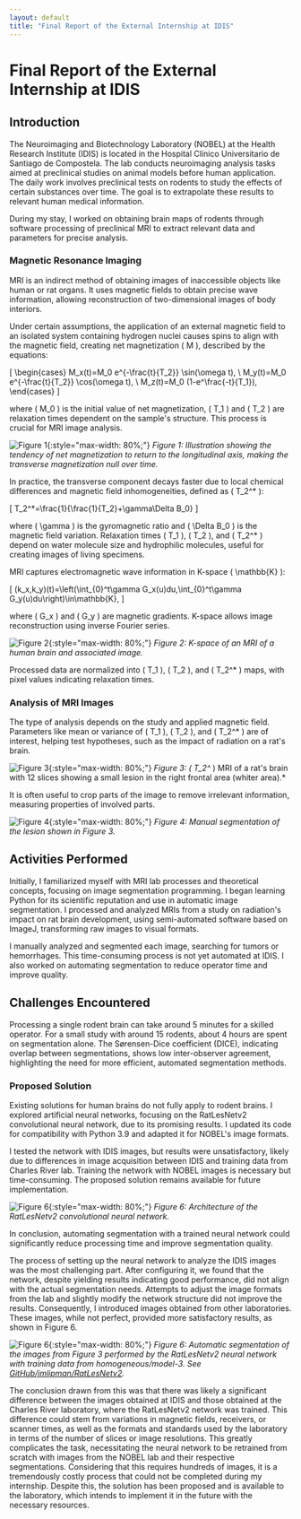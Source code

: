 ```yaml
---
layout: default
title: "Final Report of the External Internship at IDIS"
---
```


# Final Report of the External Internship at IDIS

## Introduction
The Neuroimaging and Biotechnology Laboratory (NOBEL) at the Health Research Institute (IDIS) is located in the Hospital Clínico Universitario de Santiago de Compostela. The lab conducts neuroimaging analysis tasks aimed at preclinical studies on animal models before human application. The daily work involves preclinical tests on rodents to study the effects of certain substances over time. The goal is to extrapolate these results to relevant human medical information.

During my stay, I worked on obtaining brain maps of rodents through software processing of preclinical MRI to extract relevant data and parameters for precise analysis.

### Magnetic Resonance Imaging
MRI is an indirect method of obtaining images of inaccessible objects like human or rat organs. It uses magnetic fields to obtain precise wave information, allowing reconstruction of two-dimensional images of body interiors.

Under certain assumptions, the application of an external magnetic field to an isolated system containing hydrogen nuclei causes spins to align with the magnetic field, creating net magnetization \( M \), described by the equations:

\[
\begin{cases}
M_x(t)=M_0 e^{-\frac{t}{T_2}} \sin(\omega t), \\
M_y(t)=M_0 e^{-\frac{t}{T_2}} \cos(\omega t), \\
M_z(t)=M_0 (1-e^\frac{-t}{T_1}),
\end{cases}
\]

where \( M_0 \) is the initial value of net magnetization, \( T_1 \) and \( T_2 \) are relaxation times dependent on the sample's structure. This process is crucial for MRI image analysis.

![Figure 1](../imaxes/mxymz.png){:style="max-width: 80%;"}
*Figure 1: Illustration showing the tendency of net magnetization to return to the longitudinal axis, making the transverse magnetization null over time.*

In practice, the transverse component decays faster due to local chemical differences and magnetic field inhomogeneities, defined as \( T_2^* \):

\[
T_2^*=\frac{1}{\frac{1}{T_2}+\gamma\Delta B_0}
\]

where \( \gamma \) is the gyromagnetic ratio and \( \Delta B_0 \) is the magnetic field variation. Relaxation times \( T_1 \), \( T_2 \), and \( T_2^* \) depend on water molecule size and hydrophilic molecules, useful for creating images of living specimens.

MRI captures electromagnetic wave information in K-space \( \mathbb{K} \):

\[
(k_x,k_y)(t)=\left(\int_{0}^t\gamma G_x(u)du,\int_{0}^t\gamma G_y(u)du\right)\in\mathbb{K},
\]

where \( G_x \) and \( G_y \) are magnetic gradients. K-space allows image reconstruction using inverse Fourier series.

![Figure 2](../imaxes/kespacio.png){:style="max-width: 80%;"}
*Figure 2: K-space of an MRI of a human brain and associated image.*

Processed data are normalized into \( T_1 \), \( T_2 \), and \( T_2^* \) maps, with pixel values indicating relaxation times.

### Analysis of MRI Images
The type of analysis depends on the study and applied magnetic field. Parameters like mean or variance of \( T_1 \), \( T_2 \), and \( T_2^* \) are of interest, helping test hypotheses, such as the impact of radiation on a rat's brain.

![Figure 3](../imaxes/scan.png){:style="max-width: 80%;"}
*Figure 3: \( T_2^* \) MRI of a rat's brain with 12 slices showing a small lesion in the right frontal area (whiter area).*

It is often useful to crop parts of the image to remove irrelevant information, measuring properties of involved parts.

![Figure 4](../imaxes/segmentadomanual.png){:style="max-width: 80%;"}
*Figure 4: Manual segmentation of the lesion shown in Figure 3.*

## Activities Performed
Initially, I familiarized myself with MRI lab processes and theoretical concepts, focusing on image segmentation programming. I began learning Python for its scientific reputation and use in automatic image segmentation. I processed and analyzed MRIs from a study on radiation's impact on rat brain development, using semi-automated software based on ImageJ, transforming raw images to visual formats.

I manually analyzed and segmented each image, searching for tumors or hemorrhages. This time-consuming process is not yet automated at IDIS. I also worked on automating segmentation to reduce operator time and improve quality.

## Challenges Encountered
Processing a single rodent brain can take around 5 minutes for a skilled operator. For a small study with around 15 rodents, about 4 hours are spent on segmentation alone. The Sørensen-Dice coefficient (DICE), indicating overlap between segmentations, shows low inter-observer agreement, highlighting the need for more efficient, automated segmentation methods.

### Proposed Solution
Existing solutions for human brains do not fully apply to rodent brains. I explored artificial neural networks, focusing on the RatLesNetv2 convolutional neural network, due to its promising results. I updated its code for compatibility with Python 3.9 and adapted it for NOBEL's image formats.

I tested the network with IDIS images, but results were unsatisfactory, likely due to differences in image acquisition between IDIS and training data from Charles River lab. Training the network with NOBEL images is necessary but time-consuming. The proposed solution remains available for future implementation.

![Figure 6](../imaxes/ratlesnetv2.png){:style="max-width: 80%;"}
*Figure 6: Architecture of the RatLesNetv2 convolutional neural network.*

In conclusion, automating segmentation with a trained neural network could significantly reduce processing time and improve segmentation quality.

 The process of setting up the neural network to analyze the IDIS images was the most challenging part. After configuring it, we found that the network, despite yielding results indicating good performance, did not align with the actual segmentation needs. Attempts to adjust the image formats from the lab and slightly modify the network structure did not improve the results. Consequently, I introduced images obtained from other laboratories. These images, while not perfect, provided more satisfactory results, as shown in Figure 6.

![Figure 6](../imaxes/segmentadoauto.png){:style="max-width: 80%;"}
*Figure 6: Automatic segmentation of the images from Figure 3 performed by the RatLesNetv2 neural network with training data from homogeneous/model-3. See [GitHub/jmlipman/RatLesNetv2](https://github.com/jmlipman/RatLesNetv2#3-training-and-evaluation).*

The conclusion drawn from this was that there was likely a significant difference between the images obtained at IDIS and those obtained at the Charles River laboratory, where the RatLesNetv2 network was trained. This difference could stem from variations in magnetic fields, receivers, or scanner times, as well as the formats and standards used by the laboratory in terms of the number of slices or image resolutions. This greatly complicates the task, necessitating the neural network to be retrained from scratch with images from the NOBEL lab and their respective segmentations. Considering that this requires hundreds of images, it is a tremendously costly process that could not be completed during my internship. Despite this, the solution has been proposed and is available to the laboratory, which intends to implement it in the future with the necessary resources.



